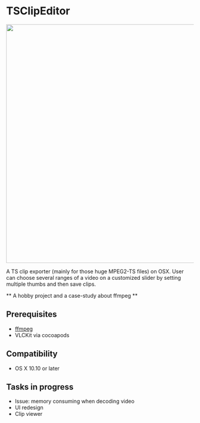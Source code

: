 # TSClipEditor
<p align="center">
  <img src="https://github.com/shion0111/TSClipEditor/blob/master/view.jpg" width="640"/>
</p>

A TS clip exporter (mainly for those huge MPEG2-TS files) on OSX. User can choose several ranges of a video on a customized slider by setting multiple thumbs and then save clips.

** A hobby project and a case-study about ffmpeg **

## Prerequisites
- [ffmpeg](https://github.com/FFmpeg)
- VLCKit via cocoapods

## Compatibility
- OS X 10.10 or later

## Tasks in progress
- Issue: memory consuming when decoding video
- UI redesign 
- Clip viewer


